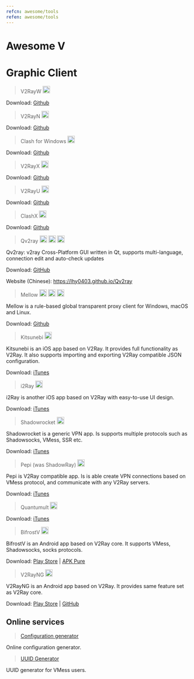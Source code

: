 ```yaml
---
refcn: awesome/tools
refen: awesome/tools
---
```


# Awesome V

# Graphic Client

> V2RayW <img width="20" src="/resources/win.svg" />

Download: [Github](https://github.com/Cenmrev/V2RayW)

> V2RayN <img width="20" src="/resources/win.svg" />

Download: [Github](https://github.com/2dust/v2rayN)

> Clash for Windows <img width="20" src="/resources/win.svg" />

Download: [Github](https://github.com/Fndroid/clash_for_windows_pkg)

> V2RayX <img width="20" src="/resources/apple.svg" />

Download: [Github](https://github.com/Cenmrev/V2RayX)

> V2RayU <img width="20" src="/resources/apple.svg" />

Download: [Github](https://github.com/yanue/V2rayU)

> ClashX <img width="20" src="/resources/apple.svg" />

Download: [Github](https://github.com/yichengchen/clashX)

> Qv2ray <img width="20" src="/resources/win.svg" /> <img width="20" src="/resources/apple.svg" /> <img width="20" src="/resources/linux.svg" />

Qv2ray: v2ray Cross-Platform GUI written in Qt, supports multi-language, connection edit and auto-check updates

Download: [GitHub](https://github.com/lhy0403/Qv2ray)

Website (Chinese): <https://lhy0403.github.io/Qv2ray>

> Mellow <img width="20" src="/resources/win.svg" /> <img width="20" src="/resources/apple.svg" /> <img width="20" src="/resources/linux.svg" />

Mellow is a rule-based global transparent proxy client for Windows, macOS and Linux.

Download: [Github](https://github.com/mellow-io/mellow)

> Kitsunebi <img width="20" src="/resources/ios.svg" />

Kitsunebi is an iOS app based on V2Ray. It provides full functionality as V2Ray. It also supports importing and exporting V2Ray compatible JSON configuration.

Download: [iTunes](https://itunes.apple.com/us/app/kitsunebi-proxy-utility/id1446584073?mt=8)

> i2Ray <img width="20" src="/resources/ios.svg" />

i2Ray is another iOS app based on V2Ray with easy-to-use UI design.

Download: [iTunes](https://itunes.apple.com/us/app/i2ray/id1445270056?mt=8)

> Shadowrocket <img width="20" src="/resources/ios.svg" />

Shadowrocket is a generic VPN app. Is supports multiple protocols such as Shadowsocks, VMess, SSR etc.

Download: [iTunes](https://itunes.apple.com/us/app/shadowrocket/id932747118?mt=8)

> Pepi (was ShadowRay) <img width="20" src="/resources/ios.svg" />

Pepi is V2Ray compatible app. Is is able create VPN connections based on VMess protocol, and communicate with any V2Ray servers.

Download: [iTunes](https://itunes.apple.com/us/app/pepi/id1283082051?mt=8)

> Quantumult <img width="20" src="/resources/ios.svg" />

Download: [iTunes](https://itunes.apple.com/us/app/quantumult/id1252015438?mt=8)

> BifrostV <img width="20" src="/resources/android.svg" />

BifrostV is an Android app based on V2Ray core. It supports VMess, Shadowsocks, socks protocols.

Download: [Play Store](https://play.google.com/store/apps/details?id=com.github.dawndiy.bifrostv) | [APK Pure](https://apkpure.com/bifrostv/com.github.dawndiy.bifrostv)

> V2RayNG <img width="20" src="/resources/android.svg" />

V2RayNG is an Android app based on V2Ray. It provides same feature set as V2Ray core.

Download: [Play Store](https://play.google.com/store/apps/details?id=com.v2ray.ang) | [GitHub](https://github.com/2dust/v2rayNG)

## Online services

> [Configuration generator](https://htfy96.github.io/v2ray-config-gen/)

Online configuration generator.

> [UUID Generator](https://www.uuidgenerator.net/)

UUID generator for VMess users.